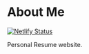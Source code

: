 # About Me
[![Netlify Status](https://api.netlify.com/api/v1/badges/9b6da170-3d28-45fb-886e-10ea6cd31f2d/deploy-status)](https://app.netlify.com/sites/ishanbagchi/deploys)

Personal Resume website.
